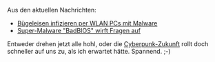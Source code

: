 <!-- 
.. title:      Cyberpunk Rising
.. slug:
.. date:       2013/11/03 12:00:00
.. tags:       in the news, de
.. link: 
.. description: 
.. type:       text
-->

<!--
excerpt:    "Aus den aktuellen Nachrichten: 'Bügeleisen infizieren per WLAN PCs mit Malware' +++ 'Super-Malware BadBIOS wirft Fragen auf'"
categories: 
-->

Aus den aktuellen Nachrichten:
* [Bügeleisen infizieren per WLAN PCs mit Malware][buegeleisen] 
* [Super-Malware "BadBIOS" wirft Fragen auf][badbios] 

Entweder drehen jetzt alle hohl, oder die [Cyberpunk-Zukunft][cyberpunk] rollt doch
schneller auf uns zu, als ich erwartet hätte. Spannend. ;-)

[buegeleisen]: http://futurezone.at/digital-life/buegeleisen-infizieren-per-wlan-pcs-mit-malware/33.905.164/print
[badbios]: http://www.heise.de/newsticker/meldung/Super-Malware-BadBIOS-wirft-Fragen-auf-2038240.html?view%3Dprint
[cyberpunk]: http://en.wikipedia.org/wiki/Cyberpunk

<!-- Local Variables: -->
<!-- mode: markdown -->
<!-- End: -->
